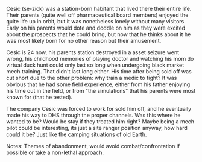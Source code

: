 Cesic (se-zick) was a station-born habitant that lived there their entire life. Their parents (quite well off pharmaceutical board members) enjoyed the quite life up in orbit, but it was nonetheless lonely without many visitors. Early on his parents would dote and doddle on him as they were excited about the prospects that he could bring, but now that he thinks about it he was most likely born for no other reason but their amusement.

Cesic is 24 now, his parents station destroyed in a asset seizure went wrong, his childhood memories of playing doctor and watching his mom do virtual duck hunt could only last so long when undergoing black market mech training. That didn't last long either. His time after being sold off was cut short due to the other problem: why train a medic to fight? It was obvious that he had some field experience, either from his father enjoying his time out in the field, or from "the simulations" that his parents were most known for (that he tested).

The company Cesic was forced to work for sold him off, and he eventually made his way to DHS through the proper channels. Was this where he wanted to be? Would he stay if they treated him right? Maybe being a mech pilot could be interesting, its just a site ranger position anyway, how hard could it be? Just like the camping situations of old Earth.

Notes: Themes of abandonment, would avoid combat/confrontation if possible or take a non-lethal approach.